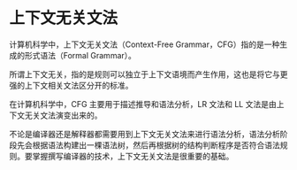 # 上下文无关文法
计算机科学中，上下文无关文法（Context-Free Grammar，CFG）指的是一种生成的形式语法（Formal Grammar）。

所谓上下文无关，指的是规则可以独立于上下文语境而产生作用，这也是将它与更强的上下文相关文法区分开的标准。

在计算机科学中，CFG 主要用于描述推导和语法分析，LR 文法和 LL 文法是由上下文无关文法演变出来的。

不论是编译器还是解释器都需要用到上下文无关文法来进行语法分析，语法分析阶段先会根据语法构建出一棵语法树，然后再根据树的结构判断程序是否符合语法规则。要掌握撰写编译器的技术，上下文无关文法是很重要的基础。

